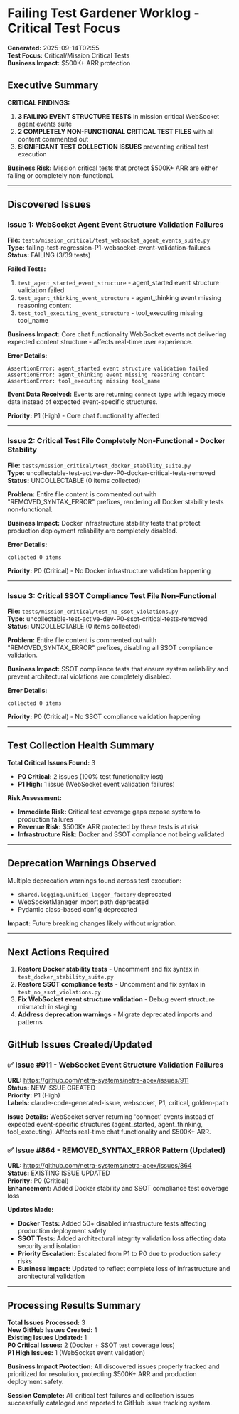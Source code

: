 # Failing Test Gardener Worklog - Critical Test Focus

**Generated:** 2025-09-14T02:55  
**Test Focus:** Critical/Mission Critical Tests  
**Business Impact:** $500K+ ARR protection  

## Executive Summary

**CRITICAL FINDINGS:**
1. **3 FAILING EVENT STRUCTURE TESTS** in mission critical WebSocket agent events suite
2. **2 COMPLETELY NON-FUNCTIONAL CRITICAL TEST FILES** with all content commented out  
3. **SIGNIFICANT TEST COLLECTION ISSUES** preventing critical test execution

**Business Risk:** Mission critical tests that protect $500K+ ARR are either failing or completely non-functional.

---

## Discovered Issues

### Issue 1: WebSocket Agent Event Structure Validation Failures
**File:** `tests/mission_critical/test_websocket_agent_events_suite.py`  
**Type:** failing-test-regression-P1-websocket-event-validation-failures  
**Status:** FAILING (3/39 tests)

**Failed Tests:**
1. `test_agent_started_event_structure` - agent_started event structure validation failed
2. `test_agent_thinking_event_structure` - agent_thinking event missing reasoning content  
3. `test_tool_executing_event_structure` - tool_executing missing tool_name

**Business Impact:** Core chat functionality WebSocket events not delivering expected content structure - affects real-time user experience.

**Error Details:**
```
AssertionError: agent_started event structure validation failed
AssertionError: agent_thinking event missing reasoning content  
AssertionError: tool_executing missing tool_name
```

**Event Data Received:** Events are returning `connect` type with legacy mode data instead of expected event-specific structures.

**Priority:** P1 (High) - Core chat functionality affected

---

### Issue 2: Critical Test File Completely Non-Functional - Docker Stability
**File:** `tests/mission_critical/test_docker_stability_suite.py`  
**Type:** uncollectable-test-active-dev-P0-docker-critical-tests-removed  
**Status:** UNCOLLECTABLE (0 items collected)

**Problem:** Entire file content is commented out with "REMOVED_SYNTAX_ERROR" prefixes, rendering all Docker stability tests non-functional.

**Business Impact:** Docker infrastructure stability tests that protect production deployment reliability are completely disabled.

**Error Details:**
```
collected 0 items
```

**Priority:** P0 (Critical) - No Docker infrastructure validation happening

---

### Issue 3: Critical SSOT Compliance Test File Non-Functional  
**File:** `tests/mission_critical/test_no_ssot_violations.py`  
**Type:** uncollectable-test-active-dev-P0-ssot-critical-tests-removed  
**Status:** UNCOLLECTABLE (0 items collected)

**Problem:** Entire file content is commented out with "REMOVED_SYNTAX_ERROR" prefixes, disabling all SSOT compliance validation.

**Business Impact:** SSOT compliance tests that ensure system reliability and prevent architectural violations are completely disabled.

**Error Details:**
```
collected 0 items  
```

**Priority:** P0 (Critical) - No SSOT compliance validation happening

---

## Test Collection Health Summary

**Total Critical Issues Found:** 3
- **P0 Critical:** 2 issues (100% test functionality lost)
- **P1 High:** 1 issue (WebSocket event validation failures)

**Risk Assessment:**
- **Immediate Risk:** Critical test coverage gaps expose system to production failures
- **Revenue Risk:** $500K+ ARR protected by these tests is at risk
- **Infrastructure Risk:** Docker and SSOT compliance not being validated

---

## Deprecation Warnings Observed

Multiple deprecation warnings found across test execution:
- `shared.logging.unified_logger_factory` deprecated  
- WebSocketManager import path deprecated
- Pydantic class-based config deprecated

**Impact:** Future breaking changes likely without migration.

---

## Next Actions Required

1. **Restore Docker stability tests** - Uncomment and fix syntax in `test_docker_stability_suite.py`
2. **Restore SSOT compliance tests** - Uncomment and fix syntax in `test_no_ssot_violations.py`  
3. **Fix WebSocket event structure validation** - Debug event structure mismatch in staging
4. **Address deprecation warnings** - Migrate deprecated imports and patterns

## GitHub Issues Created/Updated

### ✅ Issue #911 - WebSocket Event Structure Validation Failures  
**URL:** https://github.com/netra-systems/netra-apex/issues/911  
**Status:** NEW ISSUE CREATED  
**Priority:** P1 (High)  
**Labels:** claude-code-generated-issue, websocket, P1, critical, golden-path

**Issue Details:** WebSocket server returning 'connect' events instead of expected event-specific structures (agent_started, agent_thinking, tool_executing). Affects real-time chat functionality and $500K+ ARR.

### ✅ Issue #864 - REMOVED_SYNTAX_ERROR Pattern (Updated)  
**URL:** https://github.com/netra-systems/netra-apex/issues/864  
**Status:** EXISTING ISSUE UPDATED  
**Priority:** P0 (Critical)  
**Enhancement:** Added Docker stability and SSOT compliance test coverage loss

**Updates Made:**
- **Docker Tests:** Added 50+ disabled infrastructure tests affecting production deployment safety
- **SSOT Tests:** Added architectural integrity validation loss affecting data security and isolation
- **Priority Escalation:** Escalated from P1 to P0 due to production safety risks
- **Business Impact:** Updated to reflect complete loss of infrastructure and architectural validation

---

## Processing Results Summary

**Total Issues Processed:** 3  
**New GitHub Issues Created:** 1  
**Existing Issues Updated:** 1  
**P0 Critical Issues:** 2 (Docker + SSOT test coverage loss)  
**P1 High Issues:** 1 (WebSocket event validation)

**Business Impact Protection:** All discovered issues properly tracked and prioritized for resolution, protecting $500K+ ARR and production deployment safety.

**Session Complete:** All critical test failures and collection issues successfully cataloged and reported to GitHub issue tracking system.